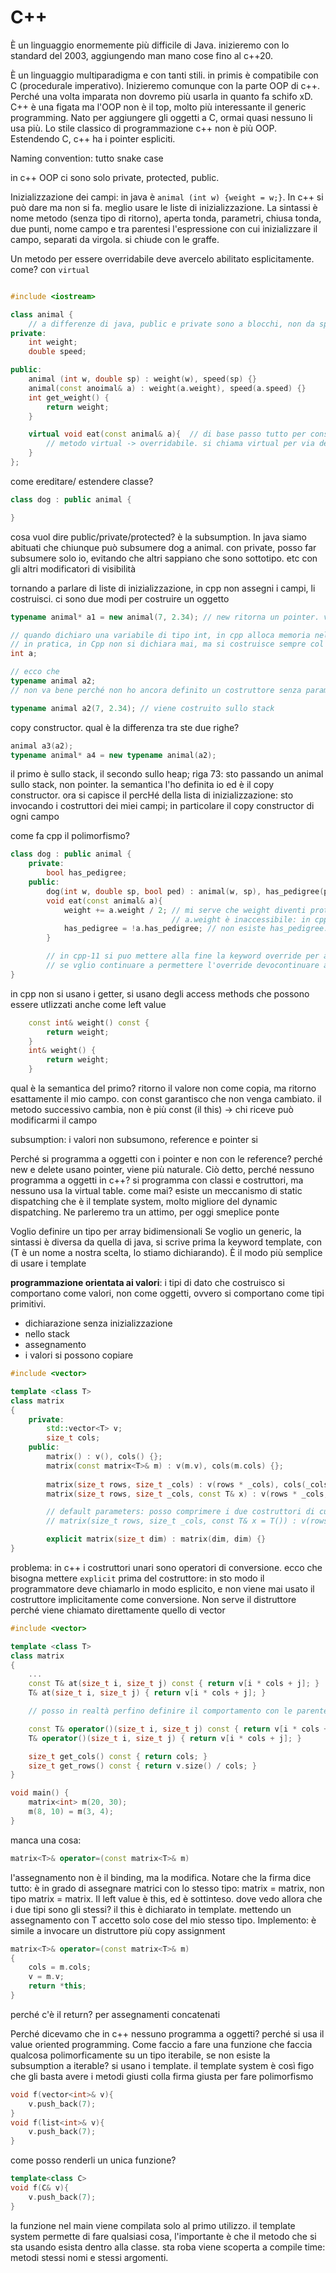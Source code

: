 # C++

È un linguaggio enormemente più difficile di Java. 
inizieremo con lo standard del 2003, aggiungendo man mano cose fino al c++20.

È un linguaggio multiparadigma e con tanti stili. in primis è compatibile con C (procedurale imperativo). Inizieremo comunque con la parte OOP di c++. Perché una volta imparata non dovremo più usarla in quanto fa schifo xD. C++ è una figata ma l'OOP non è il top, molto più interessante il generic programming.
Nato per aggiungere gli oggetti a C, ormai quasi nessuno li usa più. Lo stile classico di programmazione c++ non è più OOP.
Estendendo C, c++ ha i pointer espliciti.

Naming convention: tutto snake case

in c++ OOP ci sono solo private, protected, public.

Inizializzazione dei campi: in java è `animal (int w) {weight = w;}`. In c++ si può dare ma non si fa. meglio usare le liste di inizializzazione. La sintassi è nome metodo (senza tipo di ritorno), aperta tonda, parametri, chiusa tonda, due punti, nome campo e tra parentesi l'espressione con cui inizializzare il campo, separati da virgola. si chiude con le graffe.

Un metodo per essere overridabile deve avercelo abilitato esplicitamente. come? con `virtual`

```cpp

#include <iostream>

class animal {
    // a differenze di java, public e private sono a blocchi, non da specificare per ogni campo
private:
    int weight;
    double speed;

public:
    animal (int w, double sp) : weight(w), speed(sp) {}
    animal(const anoimal& a) : weight(a.weight), speed(a.speed) {}
    int get_weight() {
        return weight;
    }

    virtual void eat(const animal& a){  // di base passo tutto per const reference. poi eventualmente tolgo const o addirittura la reference
        // metodo virtual -> overridabile. si chiama virtual per via della virtual table (solo quelli con override è necessario siano in virtual table)
    }
};


```

come ereditare/ estendere classe?

```cpp
class dog : public animal {

}
```

cosa vuol dire public/private/protected? è la subsumption. In java siamo abituati che chiunque può subsumere dog a animal. con private, posso far subsumere solo io, evitando che altri sappiano che sono sottotipo. etc con gli altri modificatori di visibilità

tornando a parlare di liste di inizializzazione, in cpp non assegni i campi, li costruisci.
ci sono due modi per costruire un oggetto

```cpp
typename animal* a1 = new animal(7, 2.34); // new ritorna un pointer. viene costruito nello heap

// quando dichiaro una variabile di tipo int, in cpp alloca memoria nello stack e costruisce a 0
// in pratica, in Cpp non si dichiara mai, ma si costruisce sempre col default constructor (in C non viene inizializzata, in cpp si)
int a;

// ecco che 
typename animal a2; 
// non va bene perché non ho ancora definito un costruttore senza parametri.

typename animal a2(7, 2.34); // viene costruito sullo stack
```

copy constructor. qual è la differenza tra ste due righe?

```cpp
animal a3(a2);
typename animal* a4 = new typename animal(a2);
```

il primo è sullo stack, il secondo sullo heap;
riga 73: sto passando un animal sullo stack, non pointer. la semantica l'ho definita io ed è il copy constructor. ora si capisce il percHé della lista di inizializzazione:
sto invocando i costruttori dei miei campi; in particolare il copy constructor di ogni campo

come fa cpp il polimorfismo?

```cpp
class dog : public animal {
    private:
        bool has_pedigree;
    public: 
        dog(int w, double sp, bool ped) : animal(w, sp), has_pedigree(ped) {}
        void eat(const animal& a){
            weight += a.weight / 2; // mi serve che weight diventi protected
                                    // a.weight è inaccessibile: in cpp il campo protected lo è SOLO per this: gli altri come te non lo possono vedere. Mi tocca usare un getter, unico modo
            has_pedigree = !a.has_pedigree; // non esiste has_pedigree: sta mangiando un animal non un dog
        }

        // in cpp-11 si puo mettere alla fine la keyword override per avvisare il compilatore
        // se vglio continuare a permettere l'override devocontinuare a mettere virtual. non mettere nulla equivale a scrivere final in java
}
```

in cpp non si usano i getter, si usano degli access methods che possono essere utlizzati anche come left value

```cpp
    const int& weight() const {
        return weight;
    }
    int& weight() {
        return weight;
    }
```
qual è la semantica del primo? ritorno il valore non come copia, ma ritorno esattamente il mio campo. con const garantisco che non venga cambiato.
il metodo successivo cambia, non è più const (il this) -> chi riceve può modificarmi il campo

subsumption: i valori non subsumono, reference e pointer si

Perché si programma a oggetti con i pointer e non con le reference? perché new e delete usano pointer, viene più naturale. Ciò detto, perché nessuno programma a oggetti in c++? 
si programma con classi e costruttori, ma nessuno usa la virtual table. come mai? esiste un meccanismo di static dispatching che è il template system, molto migliore del dynamic dispatching. Ne parleremo tra un attimo, per oggi smeplice ponte

Voglio definire un tipo per array bidimensionali
Se voglio un generic, la sintassi è diversa da quella di java, si scrive prima la keyword template, con <class T> (T è un nome a nostra scelta, lo stiamo dichiarando).
È il modo più semplice di usare i template

**programmazione orientata ai valori**: i tipi di dato che costruisco si comportano come valori, non come oggetti, ovvero si comportano come tipi primitivi.
- dichiarazione senza inizializzazione
- nello stack
- assegnamento
- i valori si possono copiare

```cpp
#include <vector>

template <class T>
class matrix 
{
    private:
        std::vector<T> v;
        size_t cols;
    public:
        matrix() : v(), cols() {};
        matrix(const matrix<T>& m) : v(m.v), cols(m.cols) {};
        
        matrix(size_t rows, size_t _cols) : v(rows * _cols), cols(_cols) {}; 
        matrix(size_t rows, size_t _cols, const T& x) : v(rows * _cols, x), cols(_cols) {}; //inizializzato con valore di default passato come argomento

        // default parameters: posso comprimere i due costruttori di cui sopra
        // matrix(size_t rows, size_t _cols, const T& x = T()) : v(rows * _cols, x), cols(_cols) {}; 

        explicit matrix(size_t dim) : matrix(dim, dim) {}
}
```

problema: in c++ i costruttori unari sono operatori di conversione. ecco che bisogna mettere `explicit` prima del costruttore: in sto modo il programmatore deve chiamarlo in modo esplicito, e non viene mai usato il costruttore implicitamente come conversione. 
Non serve il distruttore perché viene chiamato direttamente quello di vector

```cpp
#include <vector>

template <class T>
class matrix 
{
    ...
    const T& at(size_t i, size_t j) const { return v[i * cols + j]; }
    T& at(size_t i, size_t j) { return v[i * cols + j]; }

    // posso in realtà perfino definire il comportamento con le parentesi tonde, anche se non sono una funzione.

    const T& operator()(size_t i, size_t j) const { return v[i * cols + j]; }
    T& operator()(size_t i, size_t j) { return v[i * cols + j]; }

    size_t get_cols() const { return cols; }
    size_t get_rows() const { return v.size() / cols; }
}   

void main() {
    matrix<int> m(20, 30);
    m(8, 10) = m(3, 4);
}
```

manca una cosa:
```cpp
matrix<T>& operator=(const matrix<T>& m)
```

l'assegnamento non è il binding, ma la modifica. Notare che la firma dice tutto: è in grado di assegnare matrici con lo stesso tipo: 
matrix<int> = matrix<int>, non tipo matrix<int> = matrix<string>. Il left value è this, ed è sottinteso. dove vedo allora che i due tipi sono gli stessi? il this è dichiarato in template<T>. mettendo un assegnamento con T accetto solo cose del mio stesso tipo. 
Implemento:
è simile a invocare un distruttore più copy assignment
```cpp
matrix<T>& operator=(const matrix<T>& m)
{
    cols = m.cols;
    v = m.v;
    return *this;
}
```
perché c'è il return? per assegnamenti concatenati

Perché dicevamo che in c++ nessuno programma a oggetti? perché si usa il value oriented programming.
Come faccio a fare una funzione che faccia qualcosa polimorficamente su un tipo iterabile, se non esiste la subsumption a iterable?
si usano i template.
il template system è così figo che gli basta avere i metodi giusti colla firma giusta per fare polimorfismo

```cpp
void f(vector<int>& v){
    v.push_back(7);
}
void f(list<int>& v){
    v.push_back(7);
}
```

come posso renderli un unica funzione?

```cpp
template<class C>
void f(C& v){
    v.push_back(7);
}
```

la funzione nel main viene compilata solo al primo utilizzo. il template system permette di fare qualsiasi cosa, l'importante è che il metodo che si sta usando esista dentro alla classe. sta roba viene scoperta a compile time:
metodi stessi nomi e stessi argomenti.

